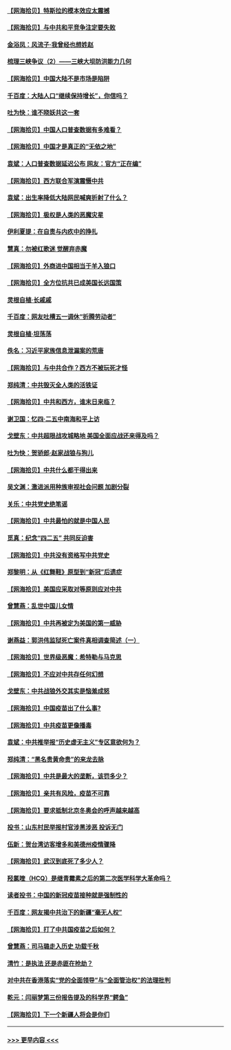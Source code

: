 #### [【网海拾贝】特斯拉的模本效应太震撼](../pages/nsc993/n12925626.md?t=05060702) 
#### [【网海拾贝】与中共和平竞争注定要失败](../pages/nsc993/n12923326.md?t=05060702) 
#### [金浴凤：风流子‧我曾经也想姓赵](../pages/nsc993/n12920911.md?t=05060702) 
#### [梳理三峡争议（2）——三峡大坝防洪能力几何](../pages/nsc993/n12920173.md?t=05060702) 
#### [【网海拾贝】中国大陆不是市场是陷阱](../pages/nsc993/n12920143.md?t=05060702) 
#### [千百度：大陆人口“继续保持增长”，你信吗？](../pages/nsc993/n12918946.md?t=05060702) 
#### [吐为快：谁不晓妖共这一套](../pages/nsc993/n12918941.md?t=05060702) 
#### [【网海拾贝】中国人口普查数据有多难看？](../pages/nsc993/n12917822.md?t=05060702) 
#### [【网海拾贝】中国才是真正的“无依之地”](../pages/nsc993/n12915845.md?t=05060702) 
#### [袁斌：人口普查数据延迟公布 网友：官方“正在编”](../pages/nsc993/n12915748.md?t=05060702) 
#### [【网海拾贝】西方联合军演震慑中共](../pages/nsc993/n12913466.md?t=05060702) 
#### [袁斌：出生率降低大陆网民喊爽折射了什么？](../pages/nsc993/n12913365.md?t=05060702) 
#### [【网海拾贝】极权是人类的恶魔灾星](../pages/nsc993/n12910697.md?t=05060702) 
#### [伊利夏提：在自责与内疚中的挣扎](../pages/nsc993/n12910493.md?t=05060702) 
#### [慧真：勿被红歌迷 觉醒弃赤魔](../pages/nsc993/n12910485.md?t=05060702) 
#### [【网海拾贝】外商进中国相当于羊入狼口](../pages/nsc993/n12908274.md?t=05060702) 
#### [【网海拾贝】全方位抗共已成美国长远国策](../pages/nsc993/n12906878.md?t=05060702) 
#### [灵根自植‧长戚戚](../pages/nsc993/n12905585.md?t=05060702) 
#### [千百度：网友吐槽五一调休“折腾劳动者”](../pages/nsc993/n12905934.md?t=05060702) 
#### [灵根自植‧坦荡荡](../pages/nsc993/n12905562.md?t=05060702) 
#### [佚名：习近平家族信息泄漏案的荒唐](../pages/nsc993/n12904705.md?t=05060702) 
#### [【网海拾贝】与中共合作？西方不被玩死才怪](../pages/nsc993/n12903873.md?t=05060702) 
#### [郑纯清：中共毁灭全人类的活铁证](../pages/nsc993/n12903785.md?t=05060702) 
#### [【网海拾贝】中共和西方，谁末日来临？](../pages/nsc993/n12903482.md?t=05060702) 
#### [谢卫国：忆四‧二五中南海和平上访](../pages/nsc993/n12902192.md?t=05060702) 
#### [戈壁东：中共超限战攻城略地 美国全面应战还来得及吗？](../pages/nsc993/n12902297.md?t=05060702) 
#### [吐为快：贺骄郎‧赵家战狼与狗儿](../pages/nsc993/n12902280.md?t=05060702) 
#### [【网海拾贝】中共什么都干得出来](../pages/nsc993/n12897500.md?t=05060702) 
#### [吴文渊：激进派用种族审视社会问题 加剧分裂](../pages/nsc993/n12893881.md?t=05060702) 
#### [关乐：中共党史绝笔谣](../pages/nsc993/n12897270.md?t=05060702) 
#### [【网海拾贝】中共最怕的就是中国人民](../pages/nsc993/n12894705.md?t=05060702) 
#### [觅真：纪念“四二五” 共同反迫害](../pages/nsc993/n12894553.md?t=05060702) 
#### [【网海拾贝】中共没有资格写中共党史](../pages/nsc993/n12892231.md?t=05060702) 
#### [郑黎明：从《红舞鞋》原型到“新冠”后遗症](../pages/nsc993/n12890469.md?t=05060702) 
#### [【网海拾贝】美国应采取对等原则应对中共](../pages/nsc993/n12889176.md?t=05060702) 
#### [曾慧燕：乱世中国儿女情](../pages/nsc993/n12887931.md?t=05060702) 
#### [【网海拾贝】中共再被定为美国的第一威胁](../pages/nsc993/n12887580.md?t=05060702) 
#### [谢燕益：郭洪伟监狱死亡案件真相调查简述（一）](../pages/nsc993/n12885648.md?t=05060702) 
#### [【网海拾贝】世界级恶魔：希特勒与马克思](../pages/nsc993/n12884062.md?t=05060702) 
#### [【网海拾贝】不应对中共存任何幻想](../pages/nsc993/n12881460.md?t=05060702) 
#### [戈壁东：中共战狼外交其实是恼羞成怒](../pages/nsc993/n12880392.md?t=05060702) 
#### [【网海拾贝】中国疫苗出了什么事?](../pages/nsc993/n12879124.md?t=05060702) 
#### [【网海拾贝】中共疫苗更像播毒](../pages/nsc993/n12876631.md?t=05060702) 
#### [袁斌：中共推举报“历史虚无主义”专区意欲何为？](../pages/nsc993/n12876530.md?t=05060702) 
#### [郑纯清：“黑名贵黄命贵”的来龙去脉](../pages/nsc993/n12875589.md?t=05060702) 
#### [【网海拾贝】中共是最大的垄断，该罚多少？](../pages/nsc993/n12874006.md?t=05060702) 
#### [【网海拾贝】亲共有风险，疫苗不可靠](../pages/nsc993/n12872224.md?t=05060702) 
#### [【网海拾贝】要求抵制北京冬奥会的呼声越来越高](../pages/nsc993/n12868962.md?t=05060702) 
#### [投书：山东村民举报村官涉黑涉恶 投诉无门](../pages/nsc993/n12869726.md?t=05060702) 
#### [伍新：贺台湾访客增多和美德州疫情骤降](../pages/nsc993/n12865651.md?t=05060702) 
#### [【网海拾贝】武汉到底死了多少人？](../pages/nsc993/n12863707.md?t=05060702) 
#### [羟氯喹（HCQ）是继青霉素之后的第二次医学科学大革命吗？](../pages/nsc993/n12638564.md?t=05060702) 
#### [读者投书：中国的新冠疫苗接种就是强制性的](../pages/nsc993/n12859932.md?t=05060702) 
#### [千百度：网友揭中共治下的新疆“毫无人权”](../pages/nsc993/n12858385.md?t=05060702) 
#### [【网海拾贝】打了中共国疫苗之后如何？](../pages/nsc993/n12857866.md?t=05060702) 
#### [曾慧燕：司马璐走入历史 功载千秋](../pages/nsc993/n12856996.md?t=05060702) 
#### [清竹：是执法 还是赤匪在抢劫？](../pages/nsc993/n12856952.md?t=05060702) 
#### [对中共在香港落实“党的全面领导”与“全面管治权”的法理批判](../pages/nsc993/n12856929.md?t=05060702) 
#### [乾元：闫丽梦第三份报告提及的科学界“鳄鱼”](../pages/nsc993/n12855985.md?t=05060702) 
#### [【网海拾贝】下一个新疆人将会是你们](../pages/nsc993/n12855864.md?t=05060702) 

----
#### [ >>> 更早内容 <<< ](../indexes/nsc993-earlier.md)
